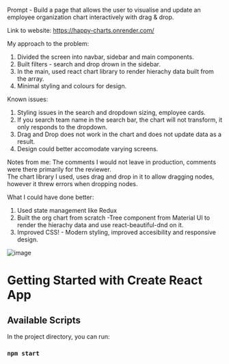 Prompt - Build a page that allows the user to visualise and update an employee organization chart
interactively with drag & drop.

Link to website: https://happy-charts.onrender.com/  

My approach to the problem:  
1. Divided the screen into navbar, sidebar and main components.  
2. Built filters - search and drop drown in the sidebar.  
3. In the main, used react chart library to render hierachy data built from the array.  
4. Minimal styling and colours for design.  

Known issues:  
1. Styling issues in the search and dropdown sizing, employee cards.
2. If you search team name in the search bar, the chart will not transform, it only responds to the dropdown.  
3. Drag and Drop does not work in the chart and does not update data as a result.  
4. Design could better accomodate varying screens.  

Notes from me:
The comments I would not leave in production, comments were there primarily for the reviewer.  
The chart library I used, uses drag and drop in it to allow dragging nodes, however it threw errors when dropping nodes.

What I could have done better:  
1. Used state management like Redux
2. Built the org chart from scratch -Tree component from Material UI to render the hierachy data and use react-beautiful-dnd on it.
3. Improved CSS! - Modern styling, improved accesibility and responsive design.

![image](https://github.com/dosacat/HappyCharts/assets/98118185/fc2d07e1-64c5-4d8a-9670-cbe59f960fe2)



# Getting Started with Create React App

## Available Scripts

In the project directory, you can run:

### `npm start`
